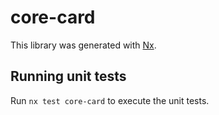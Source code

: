 # core-card

This library was generated with [Nx](https://nx.dev).

## Running unit tests

Run `nx test core-card` to execute the unit tests.
